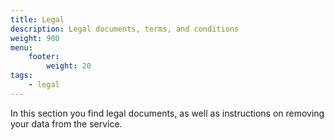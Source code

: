 ```yaml
---
title: Legal
description: Legal documents, terms, and conditions
weight: 900
menu:
    footer:
        weight: 20
tags:
    - legal
---
```


In this section you find legal documents, as well as instructions on removing your data from the service.

